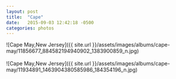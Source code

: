 ```yaml
---
layout: post
title:  "Cape"
date:   2015-09-03 12:42:18 -0500
categories: photos
---
```


![Cape May,New Jersey]({{ site.url }}/assets/images/albums/cape-may/11856677_884582194940902_1383900859_n.jpg)
<br/><br/>
![Cape May,New Jersey]({{ site.url }}/assets/images/albums/cape-may/11934891_1463904380585986_184354196_n.jpg)
